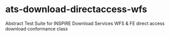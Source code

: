 ats-download-directaccess-wfs
=============================

Abstract Test Suite for INSPIRE Download Services WFS &amp; FE direct access download conformance class

